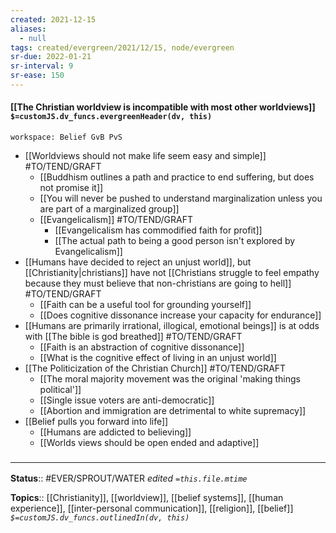 ```yaml
---
created: 2021-12-15 
aliases:
  - null
tags: created/evergreen/2021/12/15, node/evergreen
sr-due: 2022-01-21
sr-interval: 9
sr-ease: 150
---
```


#### [[The Christian worldview is incompatible with most other worldviews]] `$=customJS.dv_funcs.evergreenHeader(dv, this)`

```juggl
workspace: Belief GvB PvS
```
- [[Worldviews should not make life seem easy and simple]] #TO/TEND/GRAFT 
	- [[Buddhism outlines a path and practice to end suffering, but does not promise it]]
	- [[You will never be pushed to understand marginalization unless you are part of a marginalized group]]
	- [[Evangelicalism]] #TO/TEND/GRAFT 
		- [[Evangelicalism has commodified faith for profit]]
		- [[The actual path to being a good person isn't explored by Evangelicalism]]
- [[Humans have decided to reject an unjust world]], but [[Christianity|christians]] have not [[Christians struggle to feel empathy because they must believe that non-christians are going to hell]] #TO/TEND/GRAFT 
	- [[Faith can be a useful tool for grounding yourself]]
	- [[Does cognitive dissonance increase your capacity for endurance]]
- [[Humans are primarily irrational, illogical, emotional beings]] is at odds with [[The bible is god breathed]] #TO/TEND/GRAFT 
	- [[Faith is an abstraction of cognitive dissonance]]
	- [[What is the cognitive effect of living in an unjust world]]
- [[The Politicization of the Christian Church]] #TO/TEND/GRAFT 
	- [[The moral majority movement was the original 'making things political']]
	- [[Single issue voters are anti-democratic]]
	- [[Abortion and immigration are detrimental to white supremacy]]
- [[Belief pulls you forward into life]]
	- [[Humans are addicted to believing]]
	- [[Worlds views should be open ended and adaptive]]

### <hr class="footnote"/>

**Status**:: #EVER/SPROUT/WATER 
*edited `=this.file.mtime`*

**Topics**::  [[Christianity]], [[worldview]], [[belief systems]], [[human experience]], [[inter-personal communication]], [[religion]], [[belief]]
*`$=customJS.dv_funcs.outlinedIn(dv, this)`*
